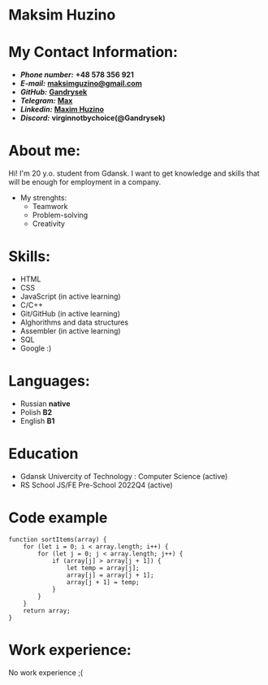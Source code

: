 # Maksim Huzino

# My Contact Information:

- **_Phone number:_** **+48 578 356 921**
- **_E-mail:_** **maksimguzino@gmail.com**
- **_GitHub:_** **[Gandrysek](https://github.com/Gandrysek)**
- **_Telegram:_** **[Max](https://t.me/raoulfuckingduke)**
- **_Linkedin:_** **[Maxim Huzino](https://www.linkedin.com/in/maksim-huzino-a2963a218)**
- **_Discord:_** **virginnotbychoice(@Gandrysek)**

# About me:

Hi! I'm 20 y.o. student from Gdansk. I want to get knowledge and skills that will be enough for employment in a company.

- My strenghts:
  - Teamwork
  - Problem-solving
  - Creativity

# Skills:

- HTML
- CSS
- JavaScript (in active learning)
- C/C++
- Git/GitHub (in active learning)
- Alghorithms and data structures
- Assembler (in active learning)
- SQL
- Google :)

# Languages:

- Russian **native**
- Polish **B2**
- English **B1**

# Education

- Gdansk Univercity of Technology : Computer Science (active)
- RS School JS/FE Pre-School 2022Q4 (active)

# Code example

```
function sortItems(array) {
	for (let i = 0; i < array.length; i++) {
		for (let j = 0; j < array.length; j++) {
			if (array[j] > array[j + 1]) {
				let temp = array[j];
				array[j] = array[j + 1];
				array[j + 1] = temp;
			}
		}
	}
	return array;
}

```

# Work experience:

No work experience ;(
